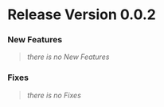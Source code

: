 # Release Version 0.0.2

### New Features
> *there is no New Features*

### Fixes
> *there is no Fixes*

